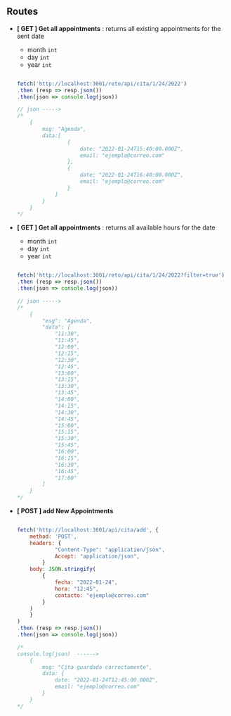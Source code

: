 ## Routes

- **[ GET ] Get all appointments** : returns all existing appointments for the sent date
    + month `int`
    + day `int`
    + year `int`

    ```javascript

    fetch('http://localhost:3001/reto/api/cita/1/24/2022')
    .then (resp => resp.json())
    .then(json => console.log(json))
    
    // json -----> 
    /*
        {
            msg: "Agenda",
            data:[
                    {
                        date: "2022-01-24T15:40:00.000Z",
                        email: "ejemplo@correo.com"
                    },
                    {
                        date: "2022-01-24T16:40:00.000Z",
                        email: "ejemplo@correo.com"
                    }
                ]
            }
        }
    */

    ```

>
- **[ GET ] Get all appointments** : returns all available hours for the date
    + month `int`
    + day `int`
    + year `int`

    ```javascript

    fetch('http://localhost:3001/reto/api/cita/1/24/2022?filter=true')
    .then (resp => resp.json())
    .then(json => console.log(json))
    
    // json -----> 
    /*
        {
            "msg": "Agenda",
            "data": [
                "11:30",
                "11:45",
                "12:00",
                "12:15",
                "12:30",
                "12:45",
                "13:00",
                "13:15",
                "13:30",
                "13:45",
                "14:00",
                "14:15",
                "14:30",
                "14:45",
                "15:00",
                "15:15",
                "15:30",
                "15:45",
                "16:00",
                "16:15",
                "16:30",
                "16:45",
                "17:00"
            ]
        }
    */

    ```


- **[ POST ] add New Appointments**

    ```javascript
    
    fetch('http://localhost:3001/api/cita/add', {
        method: 'POST',
        headers: {
                "Content-Type": "application/json",
                Accept: "application/json",
            }
        body: JSON.stringify(
            {
                fecha: "2022-01-24",
                hora: "12:45",
                contacto: "ejemplo@correo.com"
            }
        )
        }
    )
    .then (resp => resp.json())
    .then(json => console.log(json))

    /*
    console.log(json)  ------>
        {
            msg: "Cita guardada correctamente",
            data: {
                date: "2022-01-24T12:45:00.000Z",
                email: "ejemplo@correo.com"
            }
        }
    */
    ```

